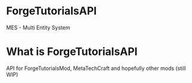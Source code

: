 ForgeTutorialsAPI
=============
MES - Multi Entity System

What is ForgeTutorialsAPI
=============
API for ForgeTutorialsMod, MetaTechCraft and hopefully other mods (still WIP) 